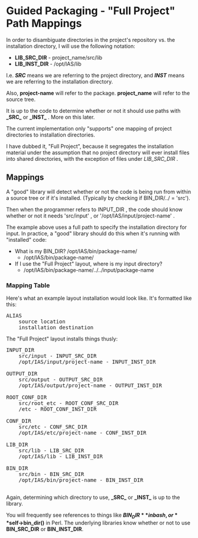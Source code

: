 # Guided Packaging - "Full Project" Path Mappings

In order to disambiguate directories in the project's repository vs. the installation
directory, I will use the following notation:

* **LIB_SRC_DIR** - project_name/src/lib
* **LIB_INST_DIR** - /opt/IAS/lib

I.e. **_SRC_** means we are referring to the project directory, and **_INST_** means
we are referring to the installation directory.

Also, **project-name** will refer to the package.  **project_name** will refer to the source tree.

It is up to the code to determine whether or not it should use paths with **\_SRC\_** or **\_INST\_** .
More on this later.

The current implementation only "supports" one mapping of project directories
to installation directories.

I have dubbed it, "Full Project", because it segregates the installation material
under the assumption that no project directory will ever install files into shared
directories, with the exception of files under *LIB_SRC_DIR* .


## Mappings

A "good" library will detect whether or not the code is being run from within a source
tree or if it's installed.  (Typically by checking if BIN_DIR/../ = 'src').

Then when the programmer refers to INPUT_DIR , the code should know whether or not
it needs 'src/input' , or '/opt/IAS/input/project-name' .

The example above uses a full path to specify the installation directory for input.
In practice, a "good" library should do this when it's running with "installed" code:

* What is my BIN_DIR?  /opt/IAS/bin/package-name/
  * /opt/IAS/bin/package-name/
* If I use the "Full Project" layout, where is my input directory?
  * /opt/IAS/bin/package-name/../../input/package-name

### Mapping Table

Here's what an example layout installation would look like.  It's formatted like this:

<pre>
ALIAS
	source location
	installation destination
</pre>

The "Full Project" layout installs things thusly:

<pre>
INPUT_DIR
	src/input - INPUT_SRC_DIR
	/opt/IAS/input/project-name - INPUT_INST_DIR

OUTPUT_DIR
	src/output - OUTPUT_SRC_DIR
	/opt/IAS/output/project-name - OUTPUT_INST_DIR
	
ROOT_CONF_DIR
	src/root_etc - ROOT_CONF_SRC_DIR
	/etc - ROOT_CONF_INST_DIR
	
CONF_DIR
	src/etc - CONF_SRC_DIR
	/opt/IAS/etc/project-name - CONF_INST_DIR

LIB_DIR
	src/lib - LIB_SRC_DIR
	/opt/IAS/lib - LIB_INST_DIR
	
BIN_DIR
	src/bin - BIN_SRC_DIR
	/opt/IAS/bin/project-name - BIN_INST_DIR
	
</pre>

Again, determining which directory to use, **\_SRC\_** or **\_INST\_** is up to the library.

You will frequently see references to things like **$BIN_DIR** in bash, or **$self->bin_dir()**
in Perl.  The underlying libraries know whether or not to use **BIN_SRC_DIR** or **BIN_INST_DIR**.
